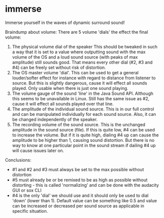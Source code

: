 # immerse
Immerse yourself in the waves of dynamic surround sound!



Braindump about volume:
There are 5 volume 'dials' the effect the final volume:
  1. The physical volume dial of the speaker
     This should be tweaked in such a way that it is set to a value where outputting sound with the max volume of the OS
     and a loud sound source (with peaks of max amplitude) still sounds good. That means every other dial (#2, #3 and #4) can be freely set
     without risk of distortion.
  2. The OS master volume 'dial'. This can be used to get a general louder/softer effect for instance with regard to distance
     from listener to source. But this is slightly dangerous, cause it will effect all sounds played. Only usable when there is just one sound playing.
  3. The volume gauge of the sound 'line' in the Java Sound API. Although this seems to be unavailable in Linux. Still has the same issue as #2,
     cause it will effect all sounds played over that line.
  4. The amplitude of the individual sound source. This is in our full control and can be manipulated individually for each sound source.
     Also, it can be changed independently of the speaker.
  5. The recording volume of the sound source. This is the unchanged amplitude in the sound source (file). If this is quite low, #4 can be used to
     increase the volume. But if it is quite high, dialing #4 up can cause the amplitude to be higher than 1, causing sound distortion.
     But there is no way to know at one particular point in the sound stream if dailing #4 up will cause issues later on.

Conclusions:
- #1 and #2 and #3 must always be set to the max possible without distortion
- #5 must already be or be remixed to be as high as possible without distorting - this is called 'normalizing' and can be done with the audacity GUI or sox CLI
- #4 is the only 'dial' we should use and it should only be used to dial 'down' (lower than 1).
     Default value can be something like 0.5 and value can be increased or decreased per sound source as applicable in specific situation.
